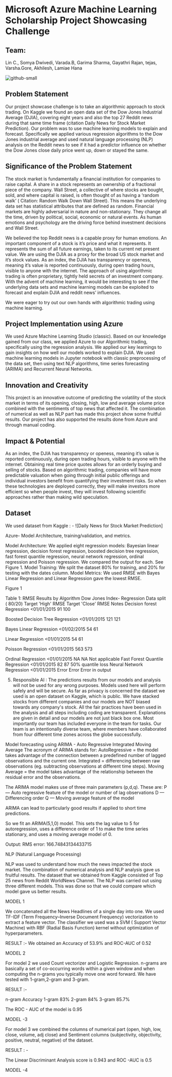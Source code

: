 # Microsoft Azure Machine Learning Scholarship Project Showcasing Challenge
## Team:
Lin C., Somya Dwivedi, Varada.B, Garima Sharma, Gayathri Rajan, tejas, Varsha.Gore, Akhilesh, Lamiae Hana

![github-small](https://content.fortune.com/wp-content/uploads/2019/10/GettyImages-1158402857.jpg?resize=750,500)

## Problem Statement
Our project showcase challenge is to take an algorithmic approach to stock trading. On Kaggle we found an open data set of the Dow Jones Industrial Average (DJIA),  covering eight years and also the top 27 Reddit news during that same time frame (citation Daily News for Stock Market Prediction). Our problem was to use machine learning models to explain and forecast. Specifically we applied various regression algorithms to the Dow Jones industrial average and used natural language processing (NLP) analysis on the Reddit news to see if it had a predictor influence on whether the Dow Jones close daily price went up, down or stayed the same.
 
## Significance of the Problem Statement 
The stock market is fundamentally a financial institution for companies to raise capital. A share in a stock represents an ownership of a fractional piece of the company. Wall Street, a collective of where stocks are bought, sold, and where capital is raised, is often thought of as having a ‘random walk’ ( Citation: Random Walk Down Wall Street).  This means the underlying data set has statistical attributes that are defined as random. 
Financial markets are highly adversarial in nature and non-stationary. They change all the time, driven by political, social, economic or natural events. As human emotions and psychology are the driving force behind investment decisions and Wall Street.  
 
We believed the top Reddit news is a capable proxy for human emotions. An important component of a stock is it’s price and what it represents. It represents the sum of all future earnings, taken to its current net present value. We are using the DJIA as a proxy for the broad US stock market and it’s stock values. As an index, the DJIA has transparency or openess, meaning it’s value is reported continuously, during open trading hours, visible to anyone with the internet.  The approach of using algorithmic trading is often proprietary, tightly held secrets of an investment company. With the advent of machine learning, it would be interesting to see if the underlying data sets and machine learning models can be exploited to forecast and explain DJIA and reddit news’ influences. 
 
We were eager to try out our own hands with algorithmic trading using machine learning.
 
## Project Implementation using Azure

We used Azure Machine Learning Studio (classic).  Based on our knowledge gained from our class, we applied Azure to our Algorithmic trading, specifically using the regression analysis.    We applied our key learnings to gain insights on how well our models worked to explain DJIA. 
We used machine learning models in Jupyter notebook with classic preprocessing of the data set, then using text NLP algorithms, time series forecasting (ARIMA) and Recurrent Neural Networks.


## Innovation and Creativity 
This project is an innovative outcome of predicting the volatility of the stock market in terms of its opening, closing, high, low and average volume price combined with the sentiments of top news that affected it. The combination of numerical as well as NLP part has made this project show some fruitful results.
Our project has also supported the results done from Azure and through manual coding. 

## Impact & Potential 
As an index, the DJIA has transparency or openess, meaning it’s value is reported continuously, during open trading hours, visible to anyone with the internet. Obtaining real time price quotes allows for an orderly buying and selling of stocks. Based on algorithmic trading, companies will have more predictable valuation when going through initial public offerings and individual investors benefit from quantifying their investment risks. So when these technologies are deployed correctly, they will make investors more efficient so when people invest, they will invest following scientific approaches rather than making wild speculation.

## Dataset
We used dataset from Kaggle : - ![Daily News for Stock Market Prediction]

Azure- Model Architecture, training/validation, and metrics.

Model Architecture: We applied eight regression models: Bayesian linear regression, decision forest regression, boosted decision tree regression, fast forest quantile regression, neural network regression, ordinal regression and Poisson regression. We compared the output for each. See Figure 1. 
Model Training: We split the dataset 80% for training, and 20% for testing with the dates column. 
Model Metrics: We used RMSE with Bayes Linear Regression and Linear Regression gave the lowest RMSE. 

Figure 1


Table 1: RMSE Results by Algorithm
Dow Jones Index- Regression
Data split ( 80/20)
Target 'High' RMSE
Target 'Close' RMSE
Notes
Decision forest Regression
<01/01/2015
91
100


Boosted Decision Tree Regression
<01/01/2015
121
121


Bayes Linear Regression
<01/02/2015
54
61


Linear Regression
<01/01/2015
54
61


Poisson Regression
<01/01/2015
563
573


Ordinal Regression
<01/01/2015
NA
NA
Not applicable
Fast Forest Quantile Regression
<01/01/2015
82
87
50% quantile loss
Neural Network Regression
<01/01/2015
Error
Error
Error in output


5. Responsible AI : 
The predictions results from our models and analysis  will not be used for any wrong purposes. Models used here will perform safely and will be secure. As far as privacy is concerned the dataset we used is an open dataset on Kaggle, which is public. We have stacked stocks from different companies and our models are NOT biased towards any company's stock. All the fair practices have been used in the analysis  and all steps including coding are transparent. Explanations are given in detail and our models are not just black box one. Most importantly our team has included everyone in the team for tasks. Our team is an intentionally diverse team, where members have collaborated from four different time zones across the globe successfully.

Model forecasting using ARIMA - Auto Regressive Integrated Moving Average
The acronym of ARIMA stands for: AutoRegressive = the model takes advantage of the connection between a predefined number of lagged observations and the current one. 
Integrated = differencing between raw observations (eg. subtracting observations at different time steps). 
Moving Average = the model takes advantage of the relationship between the residual error and the observations.

The ARIMA model makes use of three main parameters (p,d,q). These are: P — Auto regressive feature of the model or number of lag observations D — Differencing order Q — Moving average feature of the model

ARIMA can lead to particularly good results if applied to short time predictions.

So we fit an ARIMA(5,1,0) model. This sets the lag value to 5 for autoregression, 
uses a difference order of 1 to make the time series stationary, and uses a moving average model of 0.

Output: RMS error:  166.74843134433715

NLP (Natural Language Processing)

NLP was used to understand how much the news impacted the stock market. The combination of numerical analysis and NLP analysis gave us fruitful results. The dataset that we obtained from Kaggle consisted of Top 25 news from Reddit WorldNews Channel. The NLP was carried out using three different models. This was done so that we could compare which model gave us better results.

MODEL 1

We concatenated all the News Headlines of a single day into one. We used TF-IDF (Term Frequency–Inverse Document Frequency) vectorization to extract a feature vector. The classifier we used was a SVM ( Support Vector Machine) with RBF (Radial Basis Function) kernel without optimization of hyperparameters.

RESULT :- We obtained an Accuracy of 53.9% and ROC-AUC  of 0.52 

MODEL 2

For model 2 we used Count vectorizer and Logistic Regression. n-grams are basically a set of co-occurring words within a given window and when computing the n-grams you typically move one word forward. We have tested with 1-gram,2-gram and 3-gram.

RESULT :- 

n-gram
Accuracy
1-gram
83%
2-gram
84%
3-gram
85.7%

The ROC - AUC of the model is 0.95

MODEL -3 

For model 3 we combined the columns of numerical part (open, high, low, close, volume, adj close) and Sentiment columns (subjectivity, objectivity, positive, neutral, negative) of the dataset.

RESULT : - 

 The Linear Discriminant Analysis score is 0.943 and ROC -AUC is 0.5

MODEL -4

